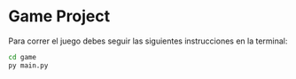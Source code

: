 # Game Project

Para correr el juego debes seguir las siguientes instrucciones en la terminal:
```sh
cd game
py main.py
```

